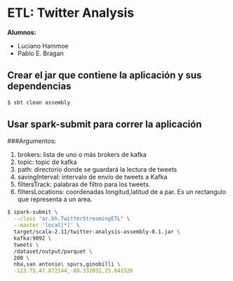 # ETL: Twitter Analysis

<b>Alumnos:</b>
<ul><li>Luciano Hammoe</li><li>Pablo E. Bragan</li></ul>

## Crear el jar que contiene la aplicaci&oacute;n y sus dependencias
```bash
$ sbt clean assembly
```

## Usar spark-submit para correr la aplicaci&oacute;n

###Argumentos:
<ol>
    <li>brokers: lista de uno o m&aacute;s brokers de kafka</li>
    <li>topic: topic de kafka</li>
    <li>path: directorio donde se guardar&aacute; la lectura de tweets</li>
    <li>savingInterval: intervalo de env&iacute;o de tweets a Kafka</li>
    <li>filtersTrack: palabras de filtro para los tweets.</li>
    <li>filtersLocations: coordenadas longitud,latitud de a par. Es un rectangulo que representa a un area.</li>
</ol>

```bash
$ spark-submit \
  --class "ar.bh.TwitterStreamingETL" \
  --master 'local[*]' \
  target/scala-2.11/twitter-analysis-assembly-0.1.jar \
  kafka:9092 \
  tweets \
  /dataset/output/parquet \
  200 \
  nba,san antonio\ spurs,ginobilli \
  -123.75,47.872144,-80.332031,25.641526
```
